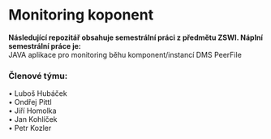 <h1>Monitoring koponent</h1>

<strong>Následující repozitář obsahuje semestrální práci z předmětu ZSWI. Náplní semestrální práce je:</strong><br>
JAVA aplikace pro monitoring běhu komponent/instancí DMS PeerFile

<h3>Členové týmu:</h3>
• Luboš Hubáček <br>
• Ondřej Pittl <br>
• Jiří Homolka <br>
• Jan Kohlíček <br>
• Petr Kozler